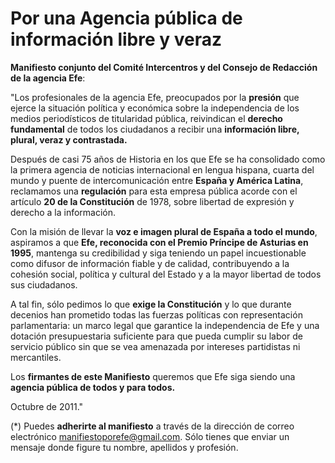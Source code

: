 # Por una Agencia pública de información libre y veraz

**Manifiesto conjunto del Comité Intercentros y del Consejo de Redacción de la agencia Efe**:

"Los profesionales de la agencia Efe, preocupados por la **presión** que ejerce la situación política y económica sobre la independencia de los medios periodísticos de titularidad pública, reivindican el **derecho fundamental** de todos los ciudadanos a recibir una **información libre, plural, veraz y contrastada.**

Después de casi 75 años de Historia en los que Efe se ha consolidado como la primera agencia de noticias internacional en lengua hispana, cuarta del mundo y puente de intercomunicación entre **España y América Latina**, reclamamos una **regulación** para esta empresa pública acorde con el artículo **20 de la Constitución** de 1978, sobre libertad de expresión y derecho a la información.

Con la misión de llevar la **voz e imagen plural de España a todo el mundo**, aspiramos a que **Efe, reconocida con el Premio Príncipe de Asturias en 1995**, mantenga su credibilidad y siga teniendo un papel incuestionable como difusor de información fiable y de calidad, contribuyendo a la cohesión social, política y cultural del Estado y a la mayor libertad de todos sus ciudadanos.

A tal fin, sólo pedimos lo que **exige la Constitución** y lo que durante decenios han prometido todas las fuerzas políticas con representación parlamentaria: un marco legal que garantice la independencia de Efe y una dotación presupuestaria suficiente para que pueda cumplir su labor de servicio público sin que se vea amenazada por intereses partidistas ni mercantiles.

Los **firmantes de este Manifiesto** queremos que Efe siga siendo una **agencia pública de todos y para todos.**

Octubre de 2011."

(*) Puedes **adherirte al manifiesto** a través de la dirección de correo electrónico manifiestoporefe@gmail.com. Sólo tienes que enviar un mensaje donde figure tu nombre, apellidos y profesión.
